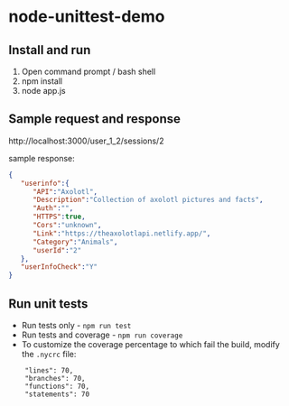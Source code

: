 # node-unittest-demo

## Install and run
1. Open command prompt / bash shell
2. npm install
3. node app.js

## Sample request and response
http://localhost:3000/user_1_2/sessions/2

sample response:
```json
{
   "userinfo":{
      "API":"Axolotl",
      "Description":"Collection of axolotl pictures and facts",
      "Auth":"",
      "HTTPS":true,
      "Cors":"unknown",
      "Link":"https://theaxolotlapi.netlify.app/",
      "Category":"Animals",
      "userId":"2"
   },
   "userInfoCheck":"Y"
}
```

## Run unit tests
* Run tests only - `npm run test`
* Run tests and coverage - `npm run coverage`
* To customize the coverage percentage to which fail the build, modify the `.nycrc` file:
```
    "lines": 70,
    "branches": 70,
    "functions": 70,
    "statements": 70
```
